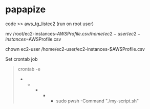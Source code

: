 # papapize

code >> aws_tg_listec2 (run on root user)

mv /root/ec2-instances-$AWSProfile.csv /home/ec2-user/ec2-instances-$AWSProfile.csv

chown ec2-user /home/ec2-user/ec2-instances-$AWSProfile.csv


Set crontab job
> crontab -e
> * * * * * sudo pwsh -Command "./my-script.sh"
